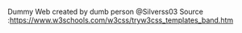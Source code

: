 Dummy Web created by dumb person @Silverss03
Source :https://www.w3schools.com/w3css/tryw3css_templates_band.htm 
